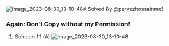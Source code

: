 ![image_2023-08-30_13-10-48](https://github.com/parvezhossainme/java_uiu_OOP/assets/108608854/1f78971b-4848-435e-bebf-a89d6fc25038)# Solved By @parvezhossainme! 
### Again: Don't Copy without my Permission!

1. Solution
  1.1 (A)
   ![image_2023-08-30_13-10-48](https://github.com/parvezhossainme/java_uiu_OOP/assets/108608854/addf5267-6e46-46dc-ad75-0276da58d313)

